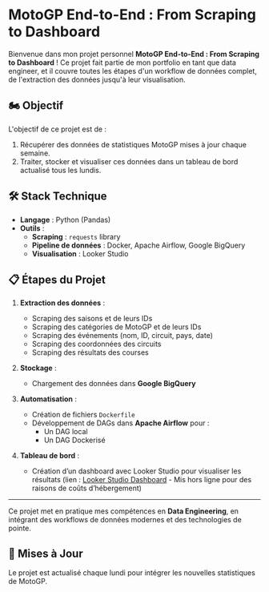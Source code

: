# MotoGP End-to-End : From Scraping to Dashboard

Bienvenue dans mon projet personnel **MotoGP End-to-End : From Scraping to Dashboard** ! Ce projet fait partie de mon portfolio en tant que data engineer, et il couvre toutes les étapes d'un workflow de données complet, de l'extraction des données jusqu'à leur visualisation.

## 🏍️ Objectif

L'objectif de ce projet est de :
1. Récupérer des données de statistiques MotoGP mises à jour chaque semaine.
2. Traiter, stocker et visualiser ces données dans un tableau de bord actualisé tous les lundis.

## 🛠️ Stack Technique

- **Langage** : Python (Pandas)
- **Outils** :
  - **Scraping** : `requests` library
  - **Pipeline de données** : Docker, Apache Airflow, Google BigQuery
  - **Visualisation** : Looker Studio

## 📋 Étapes du Projet

1. **Extraction des données** :
   - Scraping des saisons et de leurs IDs
   - Scraping des catégories de MotoGP et de leurs IDs
   - Scraping des événements (nom, ID, circuit, pays, date)
   - Scraping des coordonnées des circuits
   - Scraping des résultats des courses

2. **Stockage** :
   - Chargement des données dans **Google BigQuery**

3. **Automatisation** :
   - Création de fichiers `Dockerfile`
   - Développement de DAGs dans **Apache Airflow** pour :
     - Un DAG local
     - Un DAG Dockerisé

4. **Tableau de bord** :
   - Création d’un dashboard avec Looker Studio pour visualiser les résultats (lien : [Looker Studio Dashboard](https://lookerstudio.google.com/s/unJ9m98Qefg) - Mis hors ligne pour des raisons de coûts d’hébergement)

---

Ce projet met en pratique mes compétences en **Data Engineering**, en intégrant des workflows de données modernes et des technologies de pointe. 

## 🔄 Mises à Jour

Le projet est actualisé chaque lundi pour intégrer les nouvelles statistiques de MotoGP.
